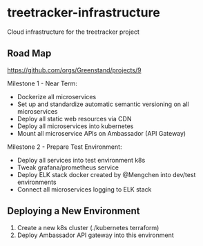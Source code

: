 # treetracker-infrastructure

Cloud infrastructure for the treetracker project

## Road Map

https://github.com/orgs/Greenstand/projects/9

Milestone 1 - Near Term:
* Dockerize all microservices
* Set up and standardize automatic semantic versioning on all microservices
* Deploy all static web resources via CDN
* Deploy all microservices into kubernetes
* Mount all microservice APIs on Ambassador (API Gateway)

Milestone 2 - Prepare Test Environment:
* Deploy all services into test environment k8s
* Tweak grafana/prometheus service
* Deploy ELK stack docker created by @Mengchen into dev/test environments
* Connect all microservices logging to ELK stack


## Deploying a New Environment
1. Create a new k8s cluster (./kubernetes terraform)
2. Deploy Ambassador API gateway into this environment
